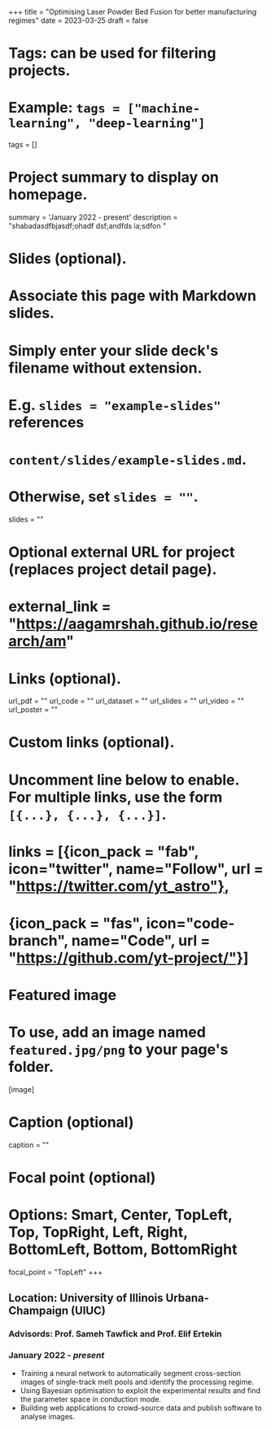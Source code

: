 +++
title = "Optimising Laser Powder Bed Fusion for better manufacturing regimes"
date = 2023-03-25
draft = false

# Tags: can be used for filtering projects.
# Example: `tags = ["machine-learning", "deep-learning"]`
tags = []

# Project summary to display on homepage.
summary = 'January 2022 - present'
description = "shabadasdfbjasdf;ohadf dsf;andfds ia;sdfon "

# Slides (optional).
#   Associate this page with Markdown slides.
#   Simply enter your slide deck's filename without extension.
#   E.g. `slides = "example-slides"` references 
#   `content/slides/example-slides.md`.
#   Otherwise, set `slides = ""`.
slides = ""

# Optional external URL for project (replaces project detail page).
# external_link = "https://aagamrshah.github.io/research/am"

# Links (optional).
url_pdf = ""
url_code = ""
url_dataset = ""
url_slides = ""
url_video = ""
url_poster = ""

# Custom links (optional).
#   Uncomment line below to enable. For multiple links, use the form `[{...}, {...}, {...}]`.
# links = [{icon_pack = "fab", icon="twitter", name="Follow", url = "https://twitter.com/yt_astro"},
#          {icon_pack = "fas", icon="code-branch", name="Code", url = "https://github.com/yt-project/"}]

# Featured image
# To use, add an image named `featured.jpg/png` to your page's folder. 
[image]
  # Caption (optional)
  caption = ""

  # Focal point (optional)
  # Options: Smart, Center, TopLeft, Top, TopRight, Left, Right, BottomLeft, Bottom, BottomRight
  focal_point = "TopLeft"
+++
## Location: University of Illinois Urbana-Champaign (UIUC)
### Advisords: Prof. Sameh Tawfick and Prof. Elif Ertekin
### January 2022 - _present_
- Training a neural network to automatically segment cross-section images of single-track melt pools and identify the processing regime.
- Using Bayesian optimisation to exploit the experimental results and find the parameter space in conduction mode.
- Building web applications to crowd-source data and publish software to analyse images.